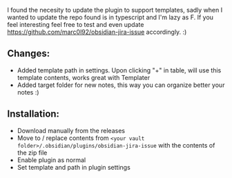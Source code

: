 I found the necesity to update the plugin to support templates, sadly when I wanted to update the repo found is in typescript and I'm lazy as F. 
If you feel interesting feel free to test and even update https://github.com/marc0l92/obsidian-jira-issue accordingly. :) 

## Changes:
* Added template path in settings. Upon clicking "+" in table, will use this template contents, works great with Templater
* Added target folder for new notes, this way you can organize better your notes :) 


## Installation:
* Download manually from the releases
* Move to / replace contents from `<your vault folder>/.obsidian/plugins/obsidian-jira-issue` with the contents of the zip file
* Enable plugin as normal
* Set template and path in plugin settings
